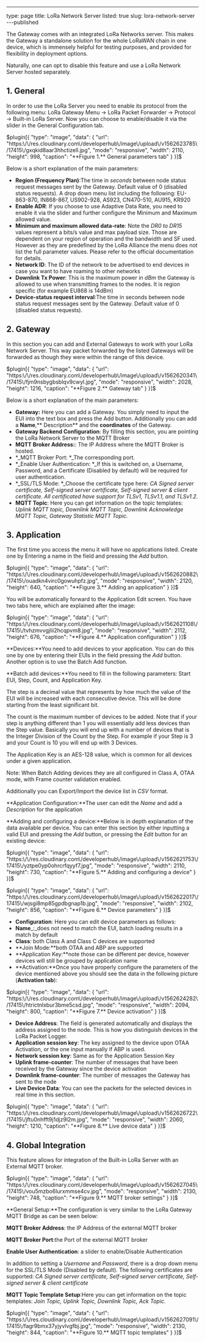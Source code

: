 ---
type: page
title: LoRa Network Server
listed: true
slug: lora-network-server
---published

The Gateway comes with an integrated LoRa Networks server. This makes the Gateway a standalone solution for the whole LoRaWAN chain in one device, which is immensely helpful for testing purposes, and provided for flexibility in deployment options.

Naturally, one can opt to disable this feature and use a LoRa Network Server hosted separately.

## 1. General

In order to use the LoRa Server you need to enable its protocol from the following menu: LoRa Gateway Menu -> LoRa Packet Forwarder -> Protocol -> Built-in LoRa Server. Now you can choose to enable/disable it via the slider in the General Configuration tab.

$plugin[{
    "type": "image",
    "data": {
        "url": "https:\/\/res.cloudinary.com\/developerhub\/image\/upload\/v1562623785\/17415\/gxqkid8aar3hhctizell.jpg",
        "mode": "responsive",
        "width": 2110,
        "height": 998,
        "caption": "**Figure 1.** General parameters tab"
    }
}]$

Below is a short explanation of the main parameters: 

- **Region (Frequency Plan)**:The time in _seconds_ between node status request messages sent by the Gateway. Default value of 0 (disabled status requests).
A drop down menu list including the following: 
EU-863-870, IN868-867, US902-928, AS923, CN470-510, AU915, KR920
- **Enable ADR**: If you choose to use Adaptive Data Rate, you need to enable it via the slider and further configure the Minimum and Maximum allowed value.
- **Minimum and maximum allowed data-rate**: Note the _DR0 to DR15_ values represent a bits/s value and max payload size. Those are dependent on your region of operation and the bandwidth and SF used. However as they are predefined by the LoRa Alliance the menu does not list the full parameter values. Please refer to the official documentation for details.
- **Network ID**: The ID of the network to be advertised to end devices in case you want to have roaming to other networks
- **Downlink Tx Power**: This is the maximum power in _dBm_ the Gateway is allowed to use when transmitting frames to the nodes. It is region specific (for example EU868 is 14dBm)
- **Device-status request interval**:The time in seconds between node status request messages sent by the Gateway. Default
value of 0 (disabled status requests).

## 2. Gateway

In this section you can add and External Gateways to work with your LoRa Network Server. This way packet forwarded by the listed Gateways will be forwarded as though they were within the range of this device.

$plugin[{
    "type": "image",
    "data": {
        "url": "https:\/\/res.cloudinary.com\/developerhub\/image\/upload\/v1562620341\/17415\/fjm9nsbygbsblqv9cwyl.jpg",
        "mode": "responsive",
        "width": 2028,
        "height": 1216,
        "caption": "**Figure 2.** Gateway tab"
    }
}]$

Below is a short explanation of the main parameters:

- **Gateway:** Here you can add a Gateway. You simply need to input the EUI into the text box and press the Add button. Additionally you can add a **Name**,** Description** and the **coordinates** of the Gateway.
- **Gateway Backend Configuration**: By filling this section, you are pointing the LoRa Network Server to the MQTT Broker
- **MQTT Broker Address:**: The IP Address where the MQTT Broker is hosted.
- *_MQTT Broker Port: *_The corresponding port.
- *_Enable User Authentication: *_If this is switched on, a Username, Password, and a Certificate (Disabled by default) will be required for user authentication. 
- *_SSL/TLS Mode: *_Choose the certificate type here: _CA Signed server certificate, Self-signed server certificate, Self-signed server & client certificate. All certificated have support for TLSv1, TLSv1.1, and TLSv1.2._
- **MQTT Topic**: Here you can get information on the topic templates: _Uplink MQTT topic, Downlink MQTT Topic, Downlink Acknowledge MQTT Topic, Gateway Statistic MQTT Topic._

## 3. Application

The first time you access the menu it will have no applications listed. Create one by Entering a name in the field and pressing the _Add_ button.

$plugin[{
    "type": "image",
    "data": {
        "url": "https:\/\/res.cloudinary.com\/developerhub\/image\/upload\/v1562620882\/17415\/ouadkn4virc0gowuhpfz.jpg",
        "mode": "responsive",
        "width": 2120,
        "height": 640,
        "caption": "**Figure 3.** Adding an application"
    }
}]$

You will be automatically forward to the Application Edit screen. You have two tabs here, which are explained after the image:

$plugin[{
    "type": "image",
    "data": {
        "url": "https:\/\/res.cloudinary.com\/developerhub\/image\/upload\/v1562621108\/17415\/tvhzmvvgjlii2hcqpvm8.jpg",
        "mode": "responsive",
        "width": 2112,
        "height": 676,
        "caption": "**Figure 4.** Application configuration"
    }
}]$

**Devices:**You need to add devices to your application. You can do this one by one by entering their EUIs in the field pressing the _Add_ button. Another option is to use the Batch Add function.

**Batch add devices:**You need to fill in the following parameters: Start EUI, Step, Count, and Application Key.

The step is a decimal value that represents by how much the value of the EUI will be increased with each consecutive device. This will be done starting from the least significant bit. 

The count is the maximum number of devices to be added. Note that if your step is anything different than 1 you will essentially add less devices than the Step value. Basically you will end up with a number of devices that is the Integer Division of the Count by the Step. For example if your Step is 3 and your Count is 10 you will end up with 3 Devices.

The Application Key is an AES-128 value, which is common for all devices under a given application.

Note: When Batch Adding devices they are all configured in Class A, OTAA mode, with Frame counter validation enabled.

Additionally you can Export/Import the device list in _CSV_ format.

**Application Configuration:**The user can edit the _Name_ and add a _Description_ for the application

**Adding and configuring a device:**Below is in depth explanation of the data available per device. You can enter this section by either inputting a valid EUI and pressing the _Add_ button, or pressing the _Edit_ button for an existing device:

$plugin[{
    "type": "image",
    "data": {
        "url": "https:\/\/res.cloudinary.com\/developerhub\/image\/upload\/v1562621753\/17415\/yztpe0yp0ohrcrfqyyf7.jpg",
        "mode": "responsive",
        "width": 2110,
        "height": 730,
        "caption": "**Figure 5.** Adding and configuring a device"
    }
}]$

$plugin[{
    "type": "image",
    "data": {
        "url": "https:\/\/res.cloudinary.com\/developerhub\/image\/upload\/v1562622017\/17415\/wjsgi8mp85gpdbgnap1b.jpg",
        "mode": "responsive",
        "width": 2102,
        "height": 856,
        "caption": "**Figure 6.** Device parameters"
    }
}]$

- **Configuration**: Here you can edit device parameters as follows:
- **Name**_:_does not need to match the EUI, batch loading results in a match by default
- **Class**_:_ both Class A and Class C devices are supported
- **Join Mode:**both OTAA and ABP are supported
- **Application Key:**note those can be different per device, however devices will still be grouped by application name
- **Activation:**Once you have properly configure the parameters of the device mentioned above you should see the data in the following picture (**Activation tab**):

$plugin[{
    "type": "image",
    "data": {
        "url": "https:\/\/res.cloudinary.com\/developerhub\/image\/upload\/v1562624282\/17415\/htrictnlxbur3bme5csd.jpg",
        "mode": "responsive",
        "width": 2094,
        "height": 800,
        "caption": "**Figure 7.** Device activation"
    }
}]$

- **Device Address**: The field is generated automatically and displays the address assigned to the node. This is how you distinguish devices in the LoRa Packet Logger.
- **Application session key**: The key assigned to the device upon OTAA Activation, or the one input manually if ABP is used.
- **Network session key**: Same as for the Application Session Key
- **Uplink frame-counter**: The number of messages that have been received by the Gateway since the device activation
- **Downlink frame-counter**: The number of messages the Gateway has sent to the node
- **Live Device Data**: You can see the packets for the selected devices in real time in this section.

$plugin[{
    "type": "image",
    "data": {
        "url": "https:\/\/res.cloudinary.com\/developerhub\/image\/upload\/v1562626722\/17415\/jftu0nhfft9j1djz9l2m.jpg",
        "mode": "responsive",
        "width": 2060,
        "height": 1210,
        "caption": "**Figure 8.** Live device data"
    }
}]$

## 4. Global Integration

This feature allows for integration of the Built-in LoRa Server with an External MQTT broker. 

$plugin[{
    "type": "image",
    "data": {
        "url": "https:\/\/res.cloudinary.com\/developerhub\/image\/upload\/v1562627045\/17415\/vou5mzbo6lurxmmse4cv.jpg",
        "mode": "responsive",
        "width": 2130,
        "height": 748,
        "caption": "**Figure 9.** MQTT broker settings"
    }
}]$

**General Setup:**The configuration is very similar to the LoRa Gateway MQTT Bridge as can be seen below:

**MQTT Broker Address**: the IP Address of the external MQTT broker

**MQTT Broker Port**:the Port of the external MQTT broker

**Enable User Authentication**: a slider to enable/Disable Authentication

In addition to setting a _Username_ and _Password_, there is a drop down menu for the SSL/TLS Mode (Disabled by default). The following certificates are supported: _CA Signed server certificate, Self-signed server certificate, Self-signed server & client certificate_

**MQTT Topic Template Setup**:Here you can get information on the topic templates: _Join Topic, Uplink Topic, Downlink Topic, Ack Topic._

$plugin[{
    "type": "image",
    "data": {
        "url": "https:\/\/res.cloudinary.com\/developerhub\/image\/upload\/v1562627091\/17415\/fagr9bmx37yjyvlvgfbj.jpg",
        "mode": "responsive",
        "width": 2130,
        "height": 844,
        "caption": "**Figure 10.** MQTT topic templates"
    }
}]$

